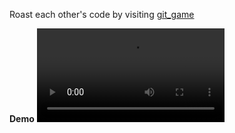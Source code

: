 Roast each other's code by visiting [git_game](https://gitgame.live)

**Demo**
![](https://user-images.githubusercontent.com/20916697/246304031-bd1fb20f-15cf-4afe-ba10-9116d27c41c3.mov)

